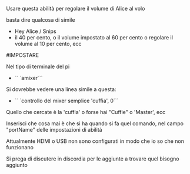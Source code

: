 
Usare questa abilità per regolare il volume di Alice al volo

basta dire qualcosa di simile

- Hey Alice / Snips
- il 40 per cento, o il volume impostato al 60 per cento o regolare il volume al 10 per cento, ecc

#IMPOSTARE

Nel tipo di terminale del pi

- `` `amixer```

Si dovrebbe vedere una linea simile a questa:

- `` `controllo del mixer semplice 'cuffia', 0```

Quello che cercate è la 'cuffia' o forse hai "Cuffie" o 'Master', ecc

Inserisci che cosa mai è che si ha quando si fa quel comando, nel campo "portName"
delle impostazioni di abilità


 Attualmente HDMI o USB non sono configurati in modo che io so che non funzionano

Si prega di discutere in discordia per le aggiunte a trovare quel bisogno aggiunto